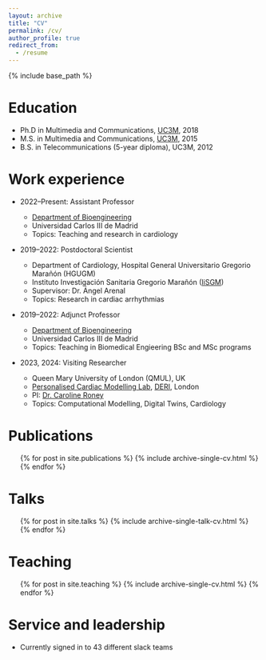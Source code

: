 ```yaml
---
layout: archive
title: "CV"
permalink: /cv/
author_profile: true
redirect_from:
  - /resume
---
```


{% include base_path %}

Education
======
* Ph.D in Multimedia and Communications, [UC3M](https://www.uc3m.es/ss/Satellite/Doctorado/en/Detalle/Estudio_C/1371323806437/1371210298470/Signal_Processing_and_Communications_Engineering), 2018
* M.S. in Multimedia and Communications, [UC3M](https://www.uc3m.es/master/machine-learning-health#home), 2015
* B.S. in Telecommunications (5-year diploma), UC3M, 2012

Work experience
======
* 2022–Present: Assistant Professor
  * [Department of Bioengineering](https://researchportal.uc3m.es/display/inv43166)
  * Universidad Carlos III de Madrid
  * Topics: Teaching and research in cardiology
  
* 2019–2022: Postdoctoral Scientist
  * Department of Cardiology, Hospital General Universitario Gregorio Marañón (HGUGM)
  * Instituto Investigación Sanitaria Gregorio Marañón ([IiSGM](https://www.iisgm.com/))
  * Supervisor: Dr. Ángel Arenal
  * Topics: Research in cardiac arrhythmias

* 2019–2022: Adjunct Professor
  * [Department of Bioengineering](https://researchportal.uc3m.es/display/inv43166)
  * Universidad Carlos III de Madrid
  * Topics: Teaching in Biomedical Engieering BSc and MSc programs

 * 2023, 2024: Visiting Researcher
   * Queen Mary University of London (QMUL), UK
   * [Personalised Cardiac Modelling Lab](https://pcmlab.co.uk/), [DERI](https://www.qmul.ac.uk/deri/), London
   * PI: [Dr. Caroline Roney](https://scholar.google.co.uk/citations?user=xfRxPlUAAAAJ&hl=en)
   * Topics: Computational Modelling, Digital Twins, Cardiology

Publications
======
  <ul>{% for post in site.publications %}
    {% include archive-single-cv.html %}
  {% endfor %}</ul>
  
Talks
======
  <ul>{% for post in site.talks %}
    {% include archive-single-talk-cv.html %}
  {% endfor %}</ul>
  
Teaching
======
  <ul>{% for post in site.teaching %}
    {% include archive-single-cv.html %}
  {% endfor %}</ul>
  
Service and leadership
======
* Currently signed in to 43 different slack teams
